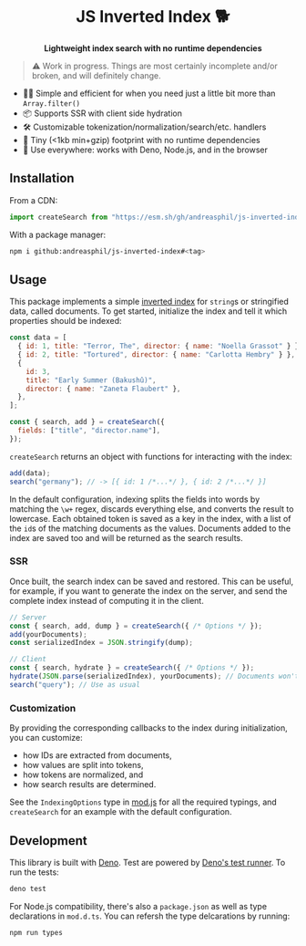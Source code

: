 <h1 align="center">
  JS Inverted Index 🐕
</h1>

<p align="center">
  <strong>Lightweight index search with no runtime dependencies</strong>
</p>

> ⚠️ Work in progress. Things are most certainly incomplete and/or broken, and
> will definitely change.

- 🏃‍♂️ Simple and efficient for when you need just a little bit more than
  `Array.filter()`
- 📦 Supports SSR with client side hydration
- 🛠 Customizable tokenization/normalization/search/etc. handlers
- 🐛 Tiny (<1kb min+gzip) footprint with no runtime dependencies
- 🦕 Use everywhere: works with Deno, Node.js, and in the browser

## Installation

From a CDN:

```js
import createSearch from "https://esm.sh/gh/andreasphil/js-inverted-index@<tag>/mod.js";
```

With a package manager:

```sh
npm i github:andreasphil/js-inverted-index#<tag>
```

## Usage

This package implements a simple
[inverted index](https://en.wikipedia.org/wiki/Inverted_index) for `string`s or
stringified data, called documents. To get started, initialize the index and
tell it which properties should be indexed:

```js
const data = [
  { id: 1, title: "Terror, The", director: { name: "Noella Grassot" } },
  { id: 2, title: "Tortured", director: { name: "Carlotta Hembry" } },
  {
    id: 3,
    title: "Early Summer (Bakushû)",
    director: { name: "Zaneta Flaubert" },
  },
];

const { search, add } = createSearch({
  fields: ["title", "director.name"],
});
```

`createSearch` returns an object with functions for interacting with the index:

```js
add(data);
search("germany"); // -> [{ id: 1 /*...*/ }, { id: 2 /*...*/ }]
```

In the default configuration, indexing splits the fields into words by matching
the `\w+` regex, discards everything else, and converts the result to lowercase.
Each obtained token is saved as a key in the index, with a list of the `id`s of
the matching documents as the values. Documents added to the index are saved too
and will be returned as the search results.

### SSR

Once built, the search index can be saved and restored. This can be useful, for
example, if you want to generate the index on the server, and send the complete
index instead of computing it in the client.

```js
// Server
const { search, add, dump } = createSearch({ /* Options */ });
add(yourDocuments);
const serializedIndex = JSON.stringify(dump);

// Client
const { search, hydrate } = createSearch({ /* Options */ });
hydrate(JSON.parse(serializedIndex), yourDocuments); // Documents won't be included in the dump
search("query"); // Use as usual
```

### Customization

By providing the corresponding callbacks to the index during initialization, you
can customize:

- how IDs are extracted from documents,
- how values are split into tokens,
- how tokens are normalized, and
- how search results are determined.

See the `IndexingOptions` type in [mod.js](./mod.js) for all the required
typings, and `createSearch` for an example with the default configuration.

## Development

This library is built with [Deno](https://deno.com). Test are powered by [Deno's test runner](https://docs.deno.com/runtime/manual/basics/testing/). To run the tests:

```sh
deno test
```

For Node.js compatibility, there's also a `package.json` as well as type declarations in `mod.d.ts`. You can refersh the type delcarations by running:

```sh
npm run types
```
